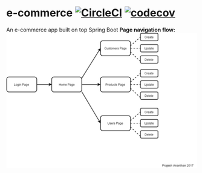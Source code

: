 # e-commerce [![CircleCI](https://circleci.com/gh/prajesh-ananthan/e-commerce.svg?style=shield)](https://circleci.com/gh/prajesh-ananthan/e-commerce) [![codecov](https://codecov.io/gh/prajesh-ananthan/e-commerce/branch/master/graph/badge.svg)](https://codecov.io/gh/prajesh-ananthan/e-commerce)

An e-commerce app built on top Spring Boot
<b>Page navigation flow:</b><br/>
![alt tag](https://github.com/prajesh-ananthan/e-commerce/blob/master/e-commerce.png)